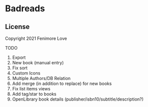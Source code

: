 Badreads
========

License
-------

Copyright 2021 Fenimore Love

TODO

1. Export
2. New book (manual entry)
3. Fix sort
4. Custom Icons
5. Multiple Authors/DB Relation
6. Add merge (in addition to replace) for new books
7. Fix list items views
8. Add tag/star to books
9. OpenLibrary book details (publisher/isbn10/subtitle/description?)